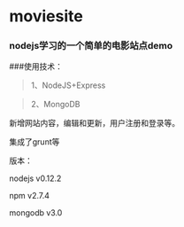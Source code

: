 # moviesite 
### nodejs学习的一个简单的电影站点demo

###使用技术：
>1、NodeJS+Express

>2、MongoDB

新增网站内容，编辑和更新，用户注册和登录等。

集成了grunt等

版本：

nodejs v0.12.2

npm v2.7.4

mongodb v3.0
